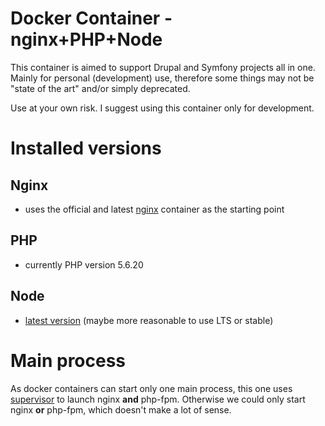 # Docker Container - nginx+PHP+Node

This container is aimed to support Drupal and Symfony projects all in one. Mainly for personal (development) use, therefore some things may not be "state of the art" and/or simply deprecated.

Use at your own risk. I suggest using this container only for development.

# Installed versions
## Nginx
- uses the official and latest [nginx](https://hub.docker.com/_/nginx/) container as the starting point

## PHP
- currently PHP version 5.6.20

## Node
- [latest version](https://nodejs.org/en/download/current/) (maybe more reasonable to use LTS or stable)

# Main process
As docker containers can start only one main process, this one uses [supervisor](http://supervisord.org/index.html) to launch nginx __and__ php-fpm. Otherwise we could only start nginx __or__ php-fpm, which doesn't make a lot of sense.

